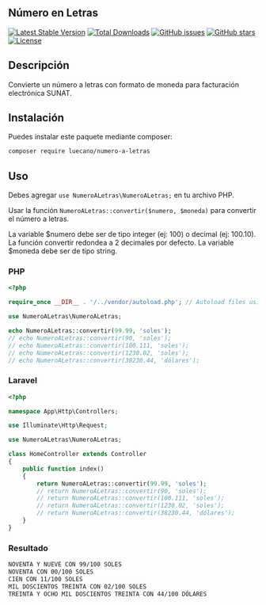 ## Número en Letras
[![Latest Stable Version](https://poser.pugx.org/luecano/numero-a-letras/v/stable)](https://packagist.org/packages/luecano/numero-a-letras)
[![Total Downloads](https://poser.pugx.org/luecano/numero-a-letras/downloads)](https://packagist.org/packages/luecano/numero-a-letras)
[![GitHub issues](https://img.shields.io/github/issues/luecano/numero-a-letras.svg)](https://github.com/luecano/numero-a-letras/issues)
[![GitHub stars](https://img.shields.io/github/stars/luecano/numero-a-letras.svg)](https://github.com/luecano/numero-a-letras/stargazers)
[![License](https://poser.pugx.org/luecano/numero-a-letras/license)](https://packagist.org/packages/luecano/numero-a-letras)

## Descripción
Convierte un número a letras con formato de moneda para facturación electrónica SUNAT.

## Instalación
Puedes instalar este paquete mediante composer:

```bash
composer require luecano/numero-a-letras
```

## Uso
Debes agregar `use NumeroALetras\NumeroALetras;` en tu archivo PHP.

Usar la función `NumeroALetras::convertir($numero, $moneda)` para convertir el número a letras.

La variable $numero debe ser de tipo integer (ej: 100) o decimal (ej: 100.10). La función convertir redondea a 2 decimales por defecto.
La variable $moneda debe ser de tipo string.

### PHP

```php
<?php

require_once __DIR__ . '/../vendor/autoload.php'; // Autoload files using Composer autoload

use NumeroALetras\NumeroALetras;

echo NumeroALetras::convertir(99.99, 'soles');
// echo NumeroALetras::convertir(90, 'soles');
// echo NumeroALetras::convertir(100.111, 'soles'); 
// echo NumeroALetras::convertir(1230.02, 'soles');
// echo NumeroALetras::convertir(38230.44, 'dólares'); 
```

### Laravel

```php
<?php

namespace App\Http\Controllers;

use Illuminate\Http\Request;

use NumeroALetras\NumeroALetras;

class HomeController extends Controller
{
    public function index()
    {
        return NumeroALetras::convertir(99.99, 'soles');  
        // return NumeroALetras::convertir(90, 'soles');
        // return NumeroALetras::convertir(100.111, 'soles');  
        // return NumeroALetras::convertir(1230.02, 'soles');
        // return NumeroALetras::convertir(38230.44, 'dólares');
    }
}
```
### Resultado

```html
NOVENTA Y NUEVE CON 99/100 SOLES
NOVENTA CON 00/100 SOLES
CIEN CON 11/100 SOLES
MIL DOSCIENTOS TREINTA CON 02/100 SOLES
TREINTA Y OCHO MIL DOSCIENTOS TREINTA CON 44/100 DÓLARES
```
